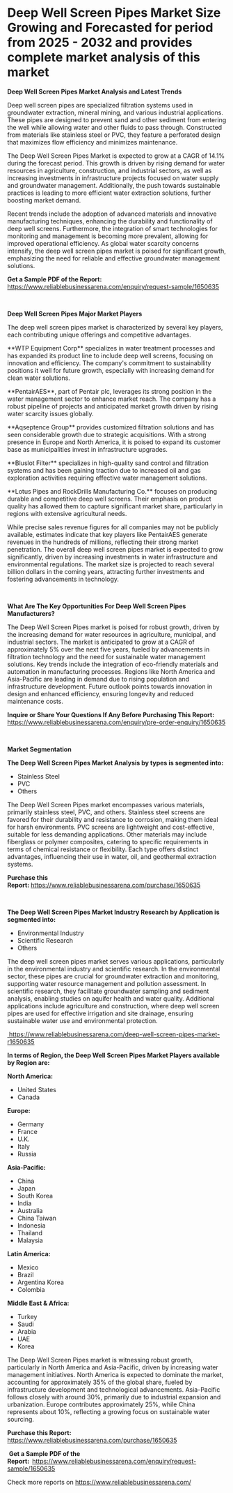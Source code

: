 <p><h1>Deep Well Screen Pipes Market Size Growing and Forecasted for period from 2025 - 2032 and provides complete market analysis of this market</h1></p><p><strong>Deep Well Screen Pipes Market Analysis and Latest Trends</strong></p>
<p><p>Deep well screen pipes are specialized filtration systems used in groundwater extraction, mineral mining, and various industrial applications. These pipes are designed to prevent sand and other sediment from entering the well while allowing water and other fluids to pass through. Constructed from materials like stainless steel or PVC, they feature a perforated design that maximizes flow efficiency and minimizes maintenance.</p><p>The Deep Well Screen Pipes Market is expected to grow at a CAGR of 14.1% during the forecast period. This growth is driven by rising demand for water resources in agriculture, construction, and industrial sectors, as well as increasing investments in infrastructure projects focused on water supply and groundwater management. Additionally, the push towards sustainable practices is leading to more efficient water extraction solutions, further boosting market demand.</p><p>Recent trends include the adoption of advanced materials and innovative manufacturing techniques, enhancing the durability and functionality of deep well screens. Furthermore, the integration of smart technologies for monitoring and management is becoming more prevalent, allowing for improved operational efficiency. As global water scarcity concerns intensify, the deep well screen pipes market is poised for significant growth, emphasizing the need for reliable and effective groundwater management solutions.</p></p>
<p><strong>Get a Sample PDF of the Report:&nbsp;</strong> <a href="https://www.reliablebusinessarena.com/enquiry/request-sample/1650635?utm_campaign=2033&utm_medium=2&utm_source=Github&utm_content=ia&utm_term=23032025&utm_id=deep-well-screen-pipes">https://www.reliablebusinessarena.com/enquiry/request-sample/1650635</a></p>
<p>&nbsp;</p>
<p><strong>Deep Well Screen Pipes Major Market Players</strong></p>
<p><p>The deep well screen pipes market is characterized by several key players, each contributing unique offerings and competitive advantages. </p><p>**WTP Equipment Corp** specializes in water treatment processes and has expanded its product line to include deep well screens, focusing on innovation and efficiency. The company's commitment to sustainability positions it well for future growth, especially with increasing demand for clean water solutions.</p><p>**PentairAES**, part of Pentair plc, leverages its strong position in the water management sector to enhance market reach. The company has a robust pipeline of projects and anticipated market growth driven by rising water scarcity issues globally. </p><p>**Aqseptence Group** provides customized filtration solutions and has seen considerable growth due to strategic acquisitions. With a strong presence in Europe and North America, it is poised to expand its customer base as municipalities invest in infrastructure upgrades.</p><p>**Bluslot Filter** specializes in high-quality sand control and filtration systems and has been gaining traction due to increased oil and gas exploration activities requiring effective water management solutions.</p><p>**Lotus Pipes and RockDrills Manufacturing Co.** focuses on producing durable and competitive deep well screens. Their emphasis on product quality has allowed them to capture significant market share, particularly in regions with extensive agricultural needs.</p><p>While precise sales revenue figures for all companies may not be publicly available, estimates indicate that key players like PentairAES generate revenues in the hundreds of millions, reflecting their strong market penetration. The overall deep well screen pipes market is expected to grow significantly, driven by increasing investments in water infrastructure and environmental regulations. The market size is projected to reach several billion dollars in the coming years, attracting further investments and fostering advancements in technology.</p></p>
<p>&nbsp;</p>
<p><strong>What Are The Key Opportunities For Deep Well Screen Pipes Manufacturers?</strong></p>
<p><p>The Deep Well Screen Pipes market is poised for robust growth, driven by the increasing demand for water resources in agriculture, municipal, and industrial sectors. The market is anticipated to grow at a CAGR of approximately 5% over the next five years, fueled by advancements in filtration technology and the need for sustainable water management solutions. Key trends include the integration of eco-friendly materials and automation in manufacturing processes. Regions like North America and Asia-Pacific are leading in demand due to rising population and infrastructure development. Future outlook points towards innovation in design and enhanced efficiency, ensuring longevity and reduced maintenance costs.</p></p>
<p><strong>Inquire or Share Your Questions If Any Before Purchasing This Report:</strong> <a href="https://www.reliablebusinessarena.com/enquiry/pre-order-enquiry/1650635?utm_campaign=2033&utm_medium=2&utm_source=Github&utm_content=ia&utm_term=23032025&utm_id=deep-well-screen-pipes">https://www.reliablebusinessarena.com/enquiry/pre-order-enquiry/1650635</a></p>
<p>&nbsp;</p>
<p><strong>Market Segmentation</strong></p>
<p><strong>The Deep Well Screen Pipes Market Analysis by types is segmented into:</strong></p>
<p><ul><li>Stainless Steel</li><li>PVC</li><li>Others</li></ul></p>
<p><p>The Deep Well Screen Pipes market encompasses various materials, primarily stainless steel, PVC, and others. Stainless steel screens are favored for their durability and resistance to corrosion, making them ideal for harsh environments. PVC screens are lightweight and cost-effective, suitable for less demanding applications. Other materials may include fiberglass or polymer composites, catering to specific requirements in terms of chemical resistance or flexibility. Each type offers distinct advantages, influencing their use in water, oil, and geothermal extraction systems.</p></p>
<p><strong>Purchase this Report:&nbsp;</strong><a href="https://www.reliablebusinessarena.com/purchase/1650635?utm_campaign=2033&utm_medium=2&utm_source=Github&utm_content=ia&utm_term=23032025&utm_id=deep-well-screen-pipes">https://www.reliablebusinessarena.com/purchase/1650635</a></p>
<p>&nbsp;</p>
<p><strong>The Deep Well Screen Pipes Market Industry Research by Application is segmented into:</strong></p>
<p><ul><li>Environmental Industry</li><li>Scientific Research</li><li>Others</li></ul></p>
<p><p>The deep well screen pipes market serves various applications, particularly in the environmental industry and scientific research. In the environmental sector, these pipes are crucial for groundwater extraction and monitoring, supporting water resource management and pollution assessment. In scientific research, they facilitate groundwater sampling and sediment analysis, enabling studies on aquifer health and water quality. Additional applications include agriculture and construction, where deep well screen pipes are used for effective irrigation and site drainage, ensuring sustainable water use and environmental protection.</p></p>
<p><a href="https://www.reliablebusinessarena.com/deep-well-screen-pipes-market-r1650635?utm_campaign=2033&utm_medium=2&utm_source=Github&utm_content=ia&utm_term=23032025&utm_id=deep-well-screen-pipes">&nbsp;https://www.reliablebusinessarena.com/deep-well-screen-pipes-market-r1650635</a></p>
<p><strong>In terms of Region, the Deep Well Screen Pipes Market Players available by Region are:</strong></p>
<p>
    <p> <strong> North America: </strong>
        <ul>
            <li>United States</li>
            <li>Canada</li>
        </ul>
        </p> 
    <p> <strong> Europe: </strong>
        <ul>
            <li>Germany</li>
            <li>France</li>
            <li>U.K.</li>
            <li>Italy</li>
            <li>Russia</li>
        </ul>
        </p> 
    <p> <strong> Asia-Pacific: </strong>
        <ul>
            <li>China</li>
            <li>Japan</li>
            <li>South Korea</li>
            <li>India</li>
            <li>Australia</li>
            <li>China Taiwan</li>
            <li>Indonesia</li>
            <li>Thailand</li>
            <li>Malaysia</li>
        </ul>
        </p> 
    <p> <strong> Latin America: </strong>
        <ul>
            <li>Mexico</li>
            <li>Brazil</li>
            <li>Argentina Korea</li>
            <li>Colombia</li>
        </ul>
        </p> 
    <p> <strong> Middle East & Africa: </strong>
        <ul>
            <li>Turkey</li>
            <li>Saudi</li>
            <li>Arabia</li>
            <li>UAE</li>
            <li>Korea</li>
        </ul>
    </p>
    </p>
<p><p>The Deep Well Screen Pipes market is witnessing robust growth, particularly in North America and Asia-Pacific, driven by increasing water management initiatives. North America is expected to dominate the market, accounting for approximately 35% of the global share, fueled by infrastructure development and technological advancements. Asia-Pacific follows closely with around 30%, primarily due to industrial expansion and urbanization. Europe contributes approximately 25%, while China represents about 10%, reflecting a growing focus on sustainable water sourcing.</p></p>
<p><strong>Purchase this Report: </strong><a href="https://www.reliablebusinessarena.com/purchase/1650635?utm_campaign=2033&utm_medium=2&utm_source=Github&utm_content=ia&utm_term=23032025&utm_id=deep-well-screen-pipes">https://www.reliablebusinessarena.com/purchase/1650635</a></p>
<p>&nbsp;<strong>Get a Sample PDF of the Report:&nbsp;&nbsp;</strong><a href="https://www.reliablebusinessarena.com/enquiry/request-sample/1650635?utm_campaign=2033&utm_medium=2&utm_source=Github&utm_content=ia&utm_term=23032025&utm_id=deep-well-screen-pipes">https://www.reliablebusinessarena.com/enquiry/request-sample/1650635</a></p>
<p><strong></strong></p>
<p>Check more reports on <a href="https://www.reliablebusinessarena.com/?utm_campaign=2033&utm_medium=2&utm_source=Github&utm_content=ia&utm_term=23032025&utm_id=deep-well-screen-pipes">https://www.reliablebusinessarena.com/</a></p>